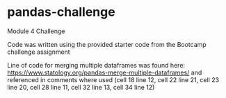 # pandas-challenge
Module 4 Challenge

Code was written using the provided starter code from the Bootcamp challenge assignment

Line of code for merging multiple dataframes was found here: https://www.statology.org/pandas-merge-multiple-dataframes/
and referenced in comments where used (cell 18 line 12, cell 22 line 21, cell 23 line 20, cell 28 line 11, cell 32 line 13, cell 34 line 12)
